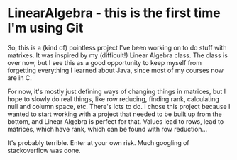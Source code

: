 # LinearAlgebra - this is the first time I'm using Git

So, this is a (kind of) pointless project I've been working on to do stuff with matrixes. It was inspired by my (difficult!) Linear Algebra class. The class is over now, but I see this as a good opportunity to keep myself from forgetting everything I learned about Java, since most of my courses now are in C.

For now, it's mostly just defining ways of changing things in matrices, but I hope to slowly do real things, like row reducing, finding rank, calculating null and column space, etc. There's lots to do. I chose this project because I wanted to start working with a project that needed to be built up from the bottom, and Linear Algebra is perfect for that. Values lead to rows, lead to matrices, which have rank, which can be found with row reduction...

It's probably terrible. Enter at your own risk. Much googling of stackoverflow was done.